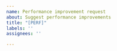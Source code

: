 ```yaml
---
name: Performance improvement request
about: Suggest performance improvements
title: "[PERF]"
labels: ''
assignees: ''

---
```



